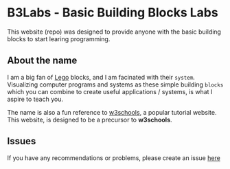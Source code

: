 # B3Labs - Basic Building Blocks Labs

This website (repo) was designed to provide anyone with the basic building blocks to start learing programming. 

## About the name 

I am a big fan of [Lego](https://www.lego.com) blocks, and I am facinated with their `system`. Visualizing computer programs and systems as these simple building `blocks` which you can combine to create useful applications / systems, is what I aspire to teach you.

The name is also a fun reference to [w3schools](https://www.w3schools.com), a popular tutorial website. This website, is designed to be a precursor to **w3schools**.

## Issues

If you have any recommendations or problems, please create an issue [here](https://github.com/b3labs/b3labs.github.io/issues)